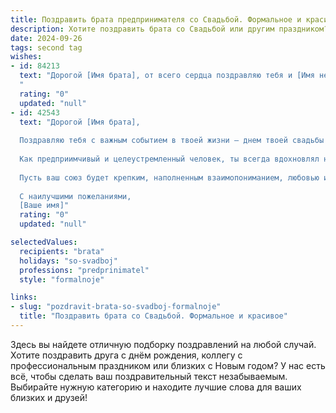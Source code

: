 ```yaml
---
title: Поздравить брата предпринимателя со Свадьбой. Формальное и красивое
description: Хотите поздравить брата со Свадьбой или другим праздником? Наш ИИ создаст незабываемое поздравление, а вы обязательно выделитесь среди других.  
date: 2024-09-26
tags: second tag
wishes:
- id: 84213
  text: "Дорогой [Имя брата], от всего сердца поздравляю тебя и [Имя невесты] с заключением брака! Желаю вам крепкой и счастливой семейной жизни, полного взаимопонимания и безграничной любви. Пусть ваш совместный путь будет полон радости, благополучия и успехов во всех начинаниях.  Пусть деловая хватка, присущая тебе как успешному предпринимателю, поможет вам строить крепкий и процветающий семейный очаг.  Горжусь тобой и желаю вам долгих лет счастья!
  "
  rating: "0"
  updated: "null"
- id: 42543
  text: "Дорогой [Имя брата],
  
  Поздравляю тебя с важным событием в твоей жизни — днем твоей свадьбы! Этот день символизирует не только начало нового этапа, но и соединение двух любящих сердец, готовых идти по жизни рука об руку.
  
  Как предприимчивый и целеустремленный человек, ты всегда вдохновлял нас своим трудом и стремлением к успеху. Уверен, что в семейной жизни ты проявишь ту же настойчивость и преданность, с которыми с каждым днем достигаешь новых вершин в своем деле.
  
  Пусть ваш союз будет крепким, наполненным взаимопониманием, любовью и поддержкой. Желаю вам счастья, здоровья и благополучия! Пусть каждый день приносит радость и новые возможности для роста и развития.
  
  С наилучшими пожеланиями,
  [Ваше имя]"
  rating: "0"
  updated: "null"

selectedValues:
  recipients: "brata"
  holidays: "so-svadboj"
  professions: "predprinimatel"
  style: "formalnoje"

links:
- slug: "pozdravit-brata-so-svadboj-formalnoje"
  title: "Поздравить брата со Свадьбой. Формальное и красивое"
---
```


Здесь вы найдете отличную подборку поздравлений на любой случай.
Хотите поздравить друга с днём рождения, коллегу с профессиональным праздником или близких с Новым годом? У нас есть всё, чтобы сделать ваш поздравительный текст незабываемым. Выбирайте нужную категорию и находите лучшие слова для ваших близких и друзей!
